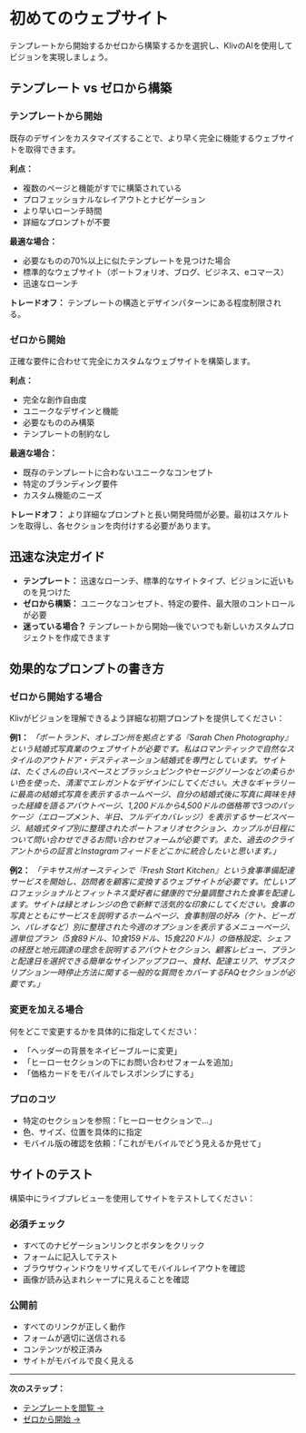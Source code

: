 # 初めてのウェブサイト

テンプレートから開始するかゼロから構築するかを選択し、KlivのAIを使用してビジョンを実現しましょう。

## テンプレート vs ゼロから構築

### **テンプレートから開始**
既存のデザインをカスタマイズすることで、より早く完全に機能するウェブサイトを取得できます。

**利点：**
- 複数のページと機能がすでに構築されている
- プロフェッショナルなレイアウトとナビゲーション
- より早いローンチ時間
- 詳細なプロンプトが不要

**最適な場合：**
- 必要なものの70%以上に似たテンプレートを見つけた場合
- 標準的なウェブサイト（ポートフォリオ、ブログ、ビジネス、eコマース）
- 迅速なローンチ

**トレードオフ：** テンプレートの構造とデザインパターンにある程度制限される。

### **ゼロから開始**
正確な要件に合わせて完全にカスタムなウェブサイトを構築します。

**利点：**
- 完全な創作自由度
- ユニークなデザインと機能
- 必要なもののみ構築
- テンプレートの制約なし

**最適な場合：**
- 既存のテンプレートに合わないユニークなコンセプト
- 特定のブランディング要件
- カスタム機能のニーズ

**トレードオフ：** より詳細なプロンプトと長い開発時間が必要。最初はスケルトンを取得し、各セクションを肉付けする必要があります。

## 迅速な決定ガイド

- **テンプレート：** 迅速なローンチ、標準的なサイトタイプ、ビジョンに近いものを見つけた
- **ゼロから構築：** ユニークなコンセプト、特定の要件、最大限のコントロールが必要
- **迷っている場合？** テンプレートから開始—後でいつでも新しいカスタムプロジェクトを作成できます

## 効果的なプロンプトの書き方

### **ゼロから開始する場合**
Klivがビジョンを理解できるよう詳細な初期プロンプトを提供してください：

**例1：** *「ポートランド、オレゴン州を拠点とする『Sarah Chen Photography』という結婚式写真業のウェブサイトが必要です。私はロマンティックで自然なスタイルのアウトドア・デスティネーション結婚式を専門としています。サイトは、たくさんの白いスペースとブラッシュピンクやセージグリーンなどの柔らかい色を使った、清潔でエレガントなデザインにしてください。大きなギャラリーに最高の結婚式写真を表示するホームページ、自分の結婚式後に写真に興味を持った経緯を語るアバウトページ、1,200ドルから4,500ドルの価格帯で3つのパッケージ（エロープメント、半日、フルデイカバレッジ）を表示するサービスページ、結婚式タイプ別に整理されたポートフォリオセクション、カップルが日程について問い合わせできるお問い合わせフォームが必要です。また、過去のクライアントからの証言とInstagramフィードをどこかに統合したいと思います。」*

**例2：** *「テキサス州オースティンで『Fresh Start Kitchen』という食事準備配達サービスを開始し、訪問者を顧客に変換するウェブサイトが必要です。忙しいプロフェッショナルとフィットネス愛好者に健康的で分量調整された食事を配達します。サイトは緑とオレンジの色で新鮮で活気的な印象にしてください。食事の写真とともにサービスを説明するホームページ、食事制限の好み（ケト、ビーガン、パレオなど）別に整理された今週のオプションを表示するメニューページ、週単位プラン（5食89ドル、10食159ドル、15食220ドル）の価格設定、シェフの経歴と地元調達の理念を説明するアバウトセクション、顧客レビュー、プランと配達日を選択できる簡単なサインアップフロー、食材、配達エリア、サブスクリプション一時停止方法に関する一般的な質問をカバーするFAQセクションが必要です。」*

### **変更を加える場合**
何をどこで変更するかを具体的に指定してください：
- 「ヘッダーの背景をネイビーブルーに変更」
- 「ヒーローセクションの下にお問い合わせフォームを追加」
- 「価格カードをモバイルでレスポンシブにする」

### **プロのコツ**
- 特定のセクションを参照：「ヒーローセクションで...」
- 色、サイズ、位置を具体的に指定
- モバイル版の確認を依頼：「これがモバイルでどう見えるか見せて」

## サイトのテスト

構築中にライブプレビューを使用してサイトをテストしてください：

### **必須チェック**
- すべてのナビゲーションリンクとボタンをクリック
- フォームに記入してテスト
- ブラウザウィンドウをリサイズしてモバイルレイアウトを確認
- 画像が読み込まれシャープに見えることを確認

### **公開前**
- すべてのリンクが正しく動作
- フォームが適切に送信される
- コンテンツが校正済み
- サイトがモバイルで良く見える

---

**次のステップ：**
- [テンプレートを閲覧 →](/ja/templates/app-store)
- [ゼロから開始 →](/ja/templates/from-scratch)